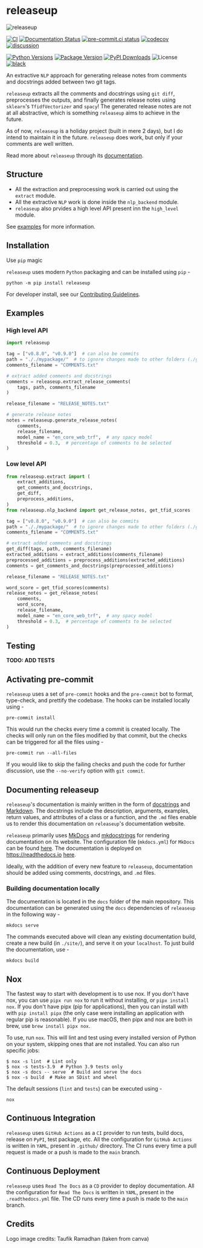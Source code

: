 # releaseup

![releaseup](https://user-images.githubusercontent.com/74055102/190684416-d3f15189-8c4f-4a11-a374-500e8496d9b1.png)

[![CI](https://github.com/Saransh-cpp/releaseup/actions/workflows/ci.yml/badge.svg)](https://github.com/Saransh-cpp/releaseup/actions/workflows/ci.yml)
[![Documentation Status](https://readthedocs.org/projects/releaseup/badge/?version=latest)](https://releaseup.readthedocs.io/en/latest/?badge=latest)
[![pre-commit.ci status](https://results.pre-commit.ci/badge/github/Saransh-cpp/releaseup/main.svg)](https://results.pre-commit.ci/latest/github/Saransh-cpp/releaseup/main)
[![codecov](https://codecov.io/gh/Saransh-cpp/releaseup/branch/main/graph/badge.svg?token=L6ObHKhaZ7)](https://codecov.io/gh/Saransh-cpp/releaseup)
[![discussion](https://img.shields.io/static/v1?label=Discussions&message=Ask&color=blue&logo=github)](https://github.com/Saransh-cpp/releaseup/discussions)

[![Python Versions](https://img.shields.io/pypi/pyversions/releaseup)](https://pypi.org/project/releaseup/)
[![Package Version](https://badge.fury.io/py/releaseup.svg)](https://pypi.org/project/releaseup/)
[![PyPI Downloads](https://pepy.tech/badge/releaseup)](https://pepy.tech/project/releaseup)
![License](https://img.shields.io/github/license/Saransh-cpp/releaseup?color=blue)
[![black](https://img.shields.io/badge/code%20style-black-000000.svg)](https://github.com/psf/black)

An extractive `NLP` approach for generating release notes from comments and
docstrings added between two git tags.

`releaseup` extracts all the comments and docstrings using `git diff`,
preprocesses the outputs, and finally generates release notes using `sklearn`'s
`TfidfVectorizer` and `spacy`! The generated release notes are not at all
abstractive, which is something `releaseup` aims to achieve in the future.

As of now, `releaseup` is a holiday project (built in mere 2 days), but I do
intend to maintain it in the future. `releaseup` does work, but only if your
comments are well written.

Read more about `releaseup` through its
[documentation](https://releaseup.readthedocs.io).

## Structure

- All the extraction and preprocessing work is carried out using the `extract`
  module.
- All the extractive `NLP` work is done inside the `nlp_backend` module.
- `releaseup` also prvides a high level API present inn the `high_level` module.

See [examples](#Examples) for more information.

## Installation

Use `pip` magic

`releaseup` uses modern `Python` packaging and can be installed using `pip` -

```
python -m pip install releaseup
```

For developer install, see our
[Contributing Guidelines](https://github.com/Saransh-cpp/releaseup/blob/main/releaseup).

## Examples

### High level API

```py
import releaseup

tag = ["v0.8.0", "v0.9.0"]  # can also be commits
path = "././mypackage/"  # to ignore changes made to other folders (./github/, docs/, etc) and files
comments_filename = "COMMENTS.txt"

# extract added comments and docstrings
comments = releaseup.extract_release_comments(
    tags, path, comments_filename
)

release_filename = "RELEASE_NOTES.txt"

# generate release notes
notes = releaseup.generate_release_notes(
    comments,
    release_filename,
    model_name = "en_core_web_trf",  # any spacy model
    threshold = 0.3,  # percentage of comments to be selected
)
```

### Low level API

```py
from releaseup.extract import (
    extract_additions,
    get_comments_and_docstrings,
    get_diff,
    preprocess_additions,
)
from releaseup.nlp_backend import get_release_notes, get_tfid_scores

tag = ["v0.8.0", "v0.9.0"]  # can also be commits
path = "././mypackage/"  # to ignore changes made to other folders (./github/, docs/, etc) and files
comments_filename = "COMMENTS.txt"

# extract added comments and docstrings
get_diff(tags, path, comments_filename)
extracted_additions = extract_additions(comments_filename)
preprocessed_additions = preprocess_additions(extracted_additions)
comments = get_comments_and_docstrings(preprocessed_additions)

release_filename = "RELEASE_NOTES.txt"

word_score = get_tfid_scores(comments)
release_notes = get_release_notes(
    comments,
    word_score,
    release_filename,
    model_name = "en_core_web_trf",  # any spacy model
    threshold = 0.3,  # percentage of comments to be selected
)
```

## Testing

**TODO: ADD TESTS**

## Activating pre-commit

`releaseup` uses a set of `pre-commit` hooks and the `pre-commit` bot to format,
type-check, and prettify the codebase. The hooks can be installed locally
using -

```
pre-commit install
```

This would run the checks every time a commit is created locally. The checks
will only run on the files modified by that commit, but the checks can be
triggered for all the files using -

```
pre-commit run --all-files
```

If you would like to skip the failing checks and push the code for further
discussion, use the `--no-verify` option with `git commit`.

## Documenting releaseup

`releaseup`'s documentation is mainly written in the form of
[docstrings](https://peps.python.org/pep-0257/) and
[Markdown](https://en.wikipedia.org/wiki/Markdown). The docstrings include the
description, arguments, examples, return values, and attributes of a class or a
function, and the `.md` files enable us to render this documentation on
`releaseup`'s documentation website.

`releaseup` primarily uses [MkDocs](https://www.mkdocs.org/) and
[mkdocstrings](https://mkdocstrings.github.io/) for rendering documentation on
its website. The configuration file (`mkdocs.yml`) for `MkDocs` can be found
[here](https://github.com/Saransh-cpp/releaseup/blob/main/mkdocs.yml). The
documentation is deployed on <https://readthedocs.io>
[here](https://releaseup.readthedocs.io/en/latest/).

Ideally, with the addition of every new feature to `releaseup`, documentation
should be added using comments, docstrings, and `.md` files.

### Building documentation locally

The documentation is located in the `docs` folder of the main repository. This
documentation can be generated using the `docs` dependencies of `releaseup` in
the following way -

```
mkdocs serve
```

The commands executed above will clean any existing documentation build, create
a new build (in `./site/`), and serve it on your `localhost`. To just build the
documentation, use -

```
mkdocs build
```

## Nox

The fastest way to start with development is to use nox. If you don't have nox,
you can use `pipx run nox` to run it without installing, or `pipx install nox`.
If you don't have pipx (pip for applications), then you can install with with
`pip install pipx` (the only case were installing an application with regular
pip is reasonable). If you use macOS, then pipx and nox are both in brew, use
`brew install pipx nox`.

To use, run `nox`. This will lint and test using every installed version of
Python on your system, skipping ones that are not installed. You can also run
specific jobs:

```console
$ nox -s lint  # Lint only
$ nox -s tests-3.9  # Python 3.9 tests only
$ nox -s docs -- serve  # Build and serve the docs
$ nox -s build  # Make an SDist and wheel
```

The default sessions (`lint` and `tests`) can be executed using -

```
nox
```

## Continuous Integration

`releaseup` uses `GitHub Actions` as a `CI` provider to run tests, build docs,
release on `PyPI`, test package, etc. All the configuration for `GitHub Actions`
is written in `YAML`, present in `.github/` directory. The CI runs every time a
pull request is made or a push is made to the `main` branch.

## Continuous Deployment

`releaseup` uses `Read The Docs` as a `CD` provider to deploy documentation. All
the configuration for `Read The Docs` is written in `YAML`, present in the
`.readthedocs.yml` file. The CD runs every time a push is made to the `main`
branch.

## Credits

Logo image credits: Taufik Ramadhan (taken from canva)
